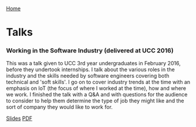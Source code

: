 [Home](/)

# Talks

### Working in the Software Industry (delivered at UCC 2016)
This was a talk given to UCC 3rd year undergraduates in February 2016, before they undertook internships. I talk about the various roles in the industry and the skills needed by software engineers covering both technical and 'soft skills'. I go on to cover industry trends at the time with an emphasis on IoT (the focus of where I worked at the time), how and where we work. I finished the talk with a Q&A and with questions for the audience to consider to help them determine the type of job they might like and the sort of company they would like to work for. 

[Slides](./The%20Role%20of%20the%20Architect.pptx) [PDF](./published/Working%20in%20Software%20(UCC%2C%20Feb%202016).pdf)




